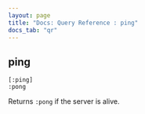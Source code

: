```yaml
---
layout: page
title: "Docs: Query Reference : ping"
docs_tab: "qr"
---
```


ping
----

    [:ping]
    :pong

Returns `:pong` if the server is alive.